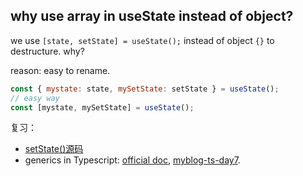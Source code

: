## why use array in useState instead of object?

we use `[state, setState] = useState();` instead of object `{}` to destructure. why?

reason: easy to rename.

```js
const { mystate: state, mySetState: setState } = useState();
// easy way
const [mystate, mySetState] = useState();
```

复习：

- [setState()源码](https://github.com/facebook/react/blob/main/packages/react/src/ReactHooks.js#L86)
- generics in Typescript: [official doc](https://www.typescriptlang.org/docs/handbook/2/generics.html), [myblog-ts-day7](https://jialihan.github.io/blog/#/typescript/day7_generics).
